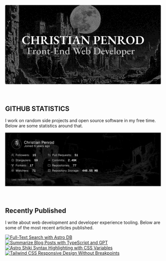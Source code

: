 
<picture>
  <source media="(prefers-color-scheme: dark)" srcset="assets/banner.dark.png?v=8ef09758-b85e-4b20-a652-ad3260fb7aa5" width="843px" />
  <source media="(prefers-color-scheme: light)" srcset="assets/banner.light.png?v=8ef09758-b85e-4b20-a652-ad3260fb7aa5" width="843px" />
  <img src="assets/banner.dark.png?v=8ef09758-b85e-4b20-a652-ad3260fb7aa5" alt="Banner" width="843px" />
</picture>
<br />
<br />
<br />
<h2>GITHUB STATISTICS</h2>
<p>I work on random side projects and open source software in my free time. Below are some statistics around that.</p>
<picture>
  <source media="(prefers-color-scheme: dark)" srcset="assets/statistics.dark.png?v=8ef09758-b85e-4b20-a652-ad3260fb7aa5" width="843px" />
  <source media="(prefers-color-scheme: light)" srcset="assets/statistics.light.png?v=8ef09758-b85e-4b20-a652-ad3260fb7aa5" width="843px" />
  <img src="assets/statistics.dark.png?v=8ef09758-b85e-4b20-a652-ad3260fb7aa5" alt="Github Statistics" width="843px" />
</picture>
<br />
<br />
<br />
<h2>Recently Published</h2>
<p>I write about web development and developer experience tooling. Below are some of the most recent articles published.</p>
<a href="https://christianpenrod.com/blog/full-text-search-with-astro-db"><img src="https://christianpenrod.com/blog/full-text-search-with-astro-db.png?v=8ef09758-b85e-4b20-a652-ad3260fb7aa5" alt="Full-Text Search with Astro DB" width="421px" /></a>
<a href="https://christianpenrod.com/blog/summarize-blog-posts-with-typescript-and-gpt"><img src="https://christianpenrod.com/blog/summarize-blog-posts-with-typescript-and-gpt.png?v=8ef09758-b85e-4b20-a652-ad3260fb7aa5" alt="Summarize Blog Posts with TypeScript and GPT" width="421px" /></a>
<a href="https://christianpenrod.com/blog/astro-shiki-syntax-highlighting-with-css-variables"><img src="https://christianpenrod.com/blog/astro-shiki-syntax-highlighting-with-css-variables.png?v=8ef09758-b85e-4b20-a652-ad3260fb7aa5" alt="Astro Shiki Syntax Highlighting with CSS Variables" width="421px" /></a>
<a href="https://christianpenrod.com/blog/tailwindcss-responsive-design-without-breakpoints"><img src="https://christianpenrod.com/blog/tailwindcss-responsive-design-without-breakpoints.png?v=8ef09758-b85e-4b20-a652-ad3260fb7aa5" alt="Tailwind CSS Responsive Design Without Breakpoints" width="421px" /></a>
